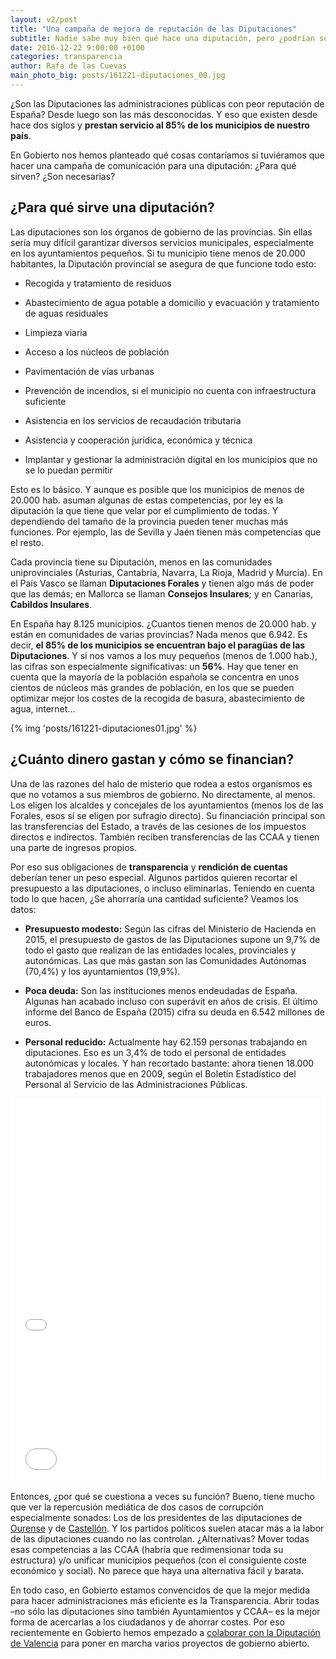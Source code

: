 ```yaml
---
layout: v2/post
title: "Una campaña de mejora de reputación de las Diputaciones"
subtitle: Nadie sabe muy bien qué hace una diputación, pero ¿podrían sobrevivir los pueblos pequeños sin ellas?
date: 2016-12-22 9:00:00 +0100
categories: transparencia
author: Rafa de las Cuevas
main_photo_big: posts/161221-diputaciones_00.jpg
---
```


¿Son las Diputaciones las administraciones públicas con peor reputación de España? Desde luego son las más desconocidas. Y eso que existen desde hace dos siglos y **prestan servicio al 85% de los municipios de nuestro país**. 

En Gobierto nos hemos planteado qué cosas contaríamos si tuviéramos que hacer una campaña de comunicación para una diputación: ¿Para qué sirven? ¿Son necesarias?

## ¿Para qué sirve una diputación?

Las diputaciones son los órganos de gobierno de las provincias. Sin ellas sería muy difícil garantizar diversos servicios municipales, especialmente en los ayuntamientos pequeños. Si tu municipio tiene menos de 20.000 habitantes, la Diputación provincial se asegura de que funcione todo esto:

* Recogida y tratamiento de residuos

* Abastecimiento de agua potable a domicilio y evacuación y tratamiento de aguas residuales

* Limpieza viaria

* Acceso a los núcleos de población

* Pavimentación de vías urbanas

* Prevención de incendios, si el municipio no cuenta con infraestructura suficiente

* Asistencia en los servicios de recaudación tributaria

* Asistencia y cooperación jurídica, económica y técnica

* Implantar y gestionar la administración digital en los municipios que no se lo puedan permitir

Esto es lo básico. Y aunque es posible que los municipios de menos de 20.000 hab. asuman algunas de estas competencias, por ley es la diputación la que tiene que velar por el cumplimiento de todas. Y dependiendo del tamaño de la provincia pueden tener muchas más funciones. Por ejemplo, las de Sevilla y Jaén tienen más competencias que el resto. 

Cada provincia tiene su Diputación, menos en las comunidades uniprovinciales (Asturias, Cantabria, Navarra, La Rioja, Madrid y Murcia). En el País Vasco se llaman **Diputaciones Forales** y tienen algo más de poder que las demás; en Mallorca se llaman **Consejos Insulares**; y en Canarias, **Cabildos Insulares**.

En España hay 8.125 municipios. ¿Cuantos tienen menos de 20.000 hab. y están en comunidades de varias provincias? Nada menos que 6.942. Es decir, **el 85% de los municipios se encuentran bajo el paragüas de las Diputaciones**. Y si nos vamos a los muy pequeños (menos de 1.000 hab.), las cifras son especialmente significativas: un **56%**. Hay que tener en cuenta que la mayoría de la población española se concentra en unos cientos de núcleos más grandes de población, en los que se pueden optimizar mejor los costes de la recogida de basura, abastecimiento de agua, internet...

{% img 'posts/161221-diputaciones01.jpg' %}

## ¿Cuánto dinero gastan y cómo se financian?

Una de las razones del halo de misterio que rodea a estos organismos es que no votamos a sus miembros de gobierno. No directamente, al menos. Los eligen los alcaldes y concejales de los ayuntamientos (menos los de las Forales, esos sí se eligen por sufragio directo). Su financiación principal son las transferencias del Estado, a través de las cesiones de los impuestos directos e indirectos. También reciben transferencias de las CCAA y tienen una parte de ingresos propios. 

Por eso sus obligaciones de **transparencia** y **rendición de cuentas** deberían tener un peso especial. Algunos partidos quieren recortar el presupuesto a las diputaciones, o incluso eliminarlas. Teniendo en cuenta todo lo que hacen, ¿Se ahorraría una cantidad suficiente? Veamos los datos:

* **Presupuesto modesto:** Según las cifras del Ministerio de Hacienda en 2015, el presupuesto de gastos de las Diputaciones supone un 9,7% de todo el gasto que realizan de las entidades locales, provinciales y autonómicas. Las que más gastan son las Comunidades Autónomas (70,4%) y los ayuntamientos (19,9%).

* **Poca deuda:** Son las instituciones menos endeudadas de España. Algunas han acabado incluso con superávit en años de crisis. El último informe del Banco de España (2015) cifra su deuda en 6.542  millones de euros.

* **Personal reducido:** Actualmente hay 62.159 personas trabajando en diputaciones. Eso es un 3,4% de todo el personal de entidades autonómicas y locales. Y han recortado bastante: ahora tienen 18.000 trabajadores menos que en 2009, según el Boletín Estadístico del Personal al Servicio de las Administraciones Públicas.

<div class="separator blue short"></div>

<iframe id="datawrapper-chart-gYm9y" src="//datawrapper.dwcdn.net/gYm9y/1/" frameborder="0" allowtransparency="true" allowfullscreen="allowfullscreen" webkitallowfullscreen="webkitallowfullscreen" mozallowfullscreen="mozallowfullscreen" oallowfullscreen="oallowfullscreen" msallowfullscreen="msallowfullscreen" width="100%" height="393"></iframe><script type="text/javascript">if("undefined"==typeof window.datawrapper)window.datawrapper={};window.datawrapper["gYm9y"]={},window.datawrapper["gYm9y"].embedDeltas={"100":529,"200":488,"300":447,"400":420,"500":420,"600":393,"700":393,"800":393,"900":393,"1000":393},window.datawrapper["gYm9y"].iframe=document.getElementById("datawrapper-chart-gYm9y"),window.datawrapper["gYm9y"].iframe.style.height=window.datawrapper["gYm9y"].embedDeltas[Math.min(1e3,Math.max(100*Math.floor(window.datawrapper["gYm9y"].iframe.offsetWidth/100),100))]+"px",window.addEventListener("message",function(a){if("undefined"!=typeof a.data["datawrapper-height"])for(var b in a.data["datawrapper-height"])if("gYm9y"==b)window.datawrapper["gYm9y"].iframe.style.height=a.data["datawrapper-height"][b]+"px"});</script>

<div class="separator blue short"></div>

<iframe id="datawrapper-chart-AfXvZ" src="//datawrapper.dwcdn.net/AfXvZ/1/" frameborder="0" allowtransparency="true" allowfullscreen="allowfullscreen" webkitallowfullscreen="webkitallowfullscreen" mozallowfullscreen="mozallowfullscreen" oallowfullscreen="oallowfullscreen" msallowfullscreen="msallowfullscreen" width="100%" height="221"></iframe><script type="text/javascript">if("undefined"==typeof window.datawrapper)window.datawrapper={};window.datawrapper["AfXvZ"]={},window.datawrapper["AfXvZ"].embedDeltas={"100":444,"200":344,"300":289,"400":262,"500":262,"600":221,"700":221,"800":221,"900":221,"1000":221},window.datawrapper["AfXvZ"].iframe=document.getElementById("datawrapper-chart-AfXvZ"),window.datawrapper["AfXvZ"].iframe.style.height=window.datawrapper["AfXvZ"].embedDeltas[Math.min(1e3,Math.max(100*Math.floor(window.datawrapper["AfXvZ"].iframe.offsetWidth/100),100))]+"px",window.addEventListener("message",function(a){if("undefined"!=typeof a.data["datawrapper-height"])for(var b in a.data["datawrapper-height"])if("AfXvZ"==b)window.datawrapper["AfXvZ"].iframe.style.height=a.data["datawrapper-height"][b]+"px"});</script>

<div class="separator blue short"></div>

Entonces, ¿por qué se cuestiona a veces su función? Bueno, tiene mucho que ver la repercusión mediática de dos casos de corrupción especialmente sonados: Los de los presidentes de las diputaciones de [Ourense](https://es.wikipedia.org/wiki/Jos%C3%A9_Luis_Baltar#Acusaci.C3.B3n_de_corrupci.C3.B3n) y de [Castellón](https://es.wikipedia.org/wiki/Carlos_Fabra_Carreras#Prisi.C3.B3n). Y los partidos políticos suelen atacar más a la labor de las diputaciones cuando no las controlan. ¿Alternativas? Mover todas esas competencias a las CCAA (habría que redimensionar toda su estructura) y/o unificar municipios pequeños (con el consiguiente coste económico y social). No parece que haya una alternativa fácil y barata.

En todo caso, en Gobierto estamos convencidos de que la mejor medida para hacer administraciones más eficiente es la Transparencia. Abrir todas –no sólo las diputaciones sino también Ayuntamientos y CCAA– es la mejor forma de acercarlas a los ciudadanos y de ahorrar costes. Por eso recientemente en Gobierto hemos empezado a [colaborar con la Diputación de Valencia](http://gobierto.es/blog/20161215-diputacion-de-valencia-gobierto.html) para poner en marcha varios proyectos de gobierno abierto.

